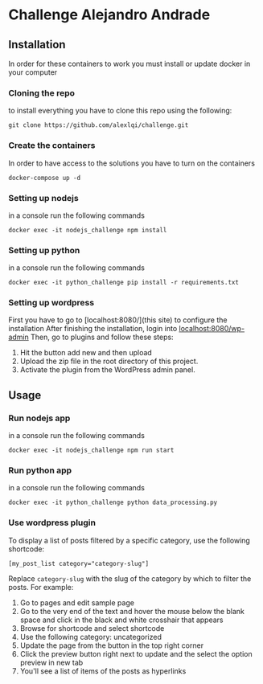 # Challenge Alejandro Andrade
## Installation
In order for these containers to work you must install or update docker in your computer

### Cloning the repo
to install everything you have to clone this repo using the following:
```
git clone https://github.com/alexlqi/challenge.git
```
### Create the containers
In order to have access to the solutions you have to turn on the containers
```
docker-compose up -d
```
### Setting up nodejs
in a console run the following commands
```
docker exec -it nodejs_challenge npm install
```
### Setting up python
in a console run the following commands
```
docker exec -it python_challenge pip install -r requirements.txt
```
### Setting up wordpress
First you have to go to [localhost:8080/](this site) to configure the installation
After finishing the installation, login into [localhost:8080/wp-admin](wp-admin)
Then, go to plugins and follow these steps:
1. Hit the button add new and then upload
2. Upload the zip file in the root directory of this project.
3. Activate the plugin from the WordPress admin panel.

## Usage
### Run nodejs app
in a console run the following commands
```
docker exec -it nodejs_challenge npm run start
```
### Run python app
in a console run the following commands
```
docker exec -it python_challenge python data_processing.py
```
### Use wordpress plugin
To display a list of posts filtered by a specific category, use the following shortcode:

```
[my_post_list category="category-slug"]
```

Replace `category-slug` with the slug of the category by which to filter the posts.
For example:
1. Go to pages and edit sample page
2. Go to the very end of the text and hover the mouse below the blank space and click in the black and white crosshair that appears
3. Browse for shortcode and select shortcode
4. Use the following category: uncategorized
5. Update the page from the button in the top right corner
6. Click the preview button right next to update and the select the option preview in new tab
7. You'll see a list of items of the posts as hyperlinks

